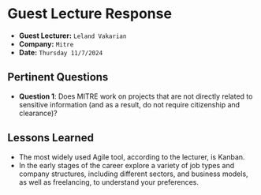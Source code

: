 # Guest Lecture Response
* **Guest Lecturer:** `Leland Vakarian`
* **Company:** `Mitre`
* **Date:** `Thursday 11/7/2024`

## Pertinent Questions
* **Question 1**: Does MITRE work on projects that are not directly related to sensitive information (and as a result, do not require citizenship and clearance)?


## Lessons Learned
* The most widely used Agile tool, according to the lecturer, is Kanban.
* In the early stages of the career explore a variety of job types and company structures, including different sectors, and business models, as well as freelancing, to understand your preferences.
